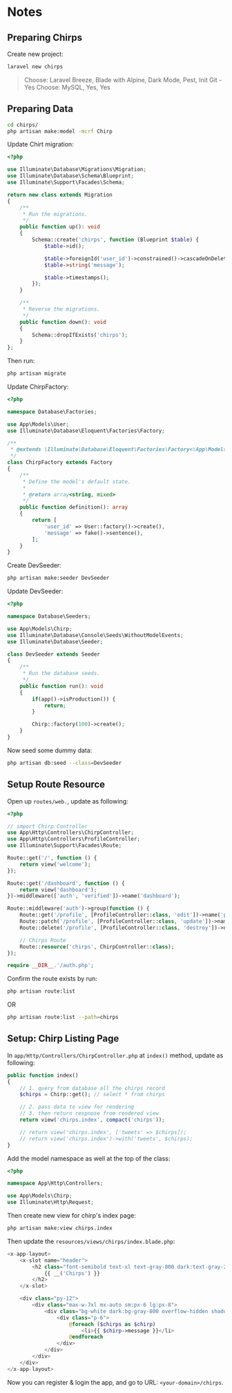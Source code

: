 # Notes

## Preparing Chirps

Create new project:

```bash
laravel new chirps
```

> Choose: Laravel Breeze, Blade with Alpine, Dark Mode, Pest, Init Git - Yes
> Choose: MySQL, Yes, Yes

## Preparing Data

```bash
cd chirps/
php artisan make:model -mcrf Chirp
```

Update Chirt migration:

```php
<?php

use Illuminate\Database\Migrations\Migration;
use Illuminate\Database\Schema\Blueprint;
use Illuminate\Support\Facades\Schema;

return new class extends Migration
{
    /**
     * Run the migrations.
     */
    public function up(): void
    {
        Schema::create('chirps', function (Blueprint $table) {
            $table->id();

            $table->foreignId('user_id')->constrained()->cascadeOnDelete();
            $table->string('message');

            $table->timestamps();
        });
    }

    /**
     * Reverse the migrations.
     */
    public function down(): void
    {
        Schema::dropIfExists('chirps');
    }
};
```

Then run:

```bash
php artisan migrate
```

Update ChirpFactory:

```php
<?php

namespace Database\Factories;

use App\Models\User;
use Illuminate\Database\Eloquent\Factories\Factory;

/**
 * @extends \Illuminate\Database\Eloquent\Factories\Factory<\App\Models\Chirp>
 */
class ChirpFactory extends Factory
{
    /**
     * Define the model's default state.
     *
     * @return array<string, mixed>
     */
    public function definition(): array
    {
        return [
            'user_id' => User::factory()->create(),
            'message' => fake()->sentence(),
        ];
    }
}
```

Create DevSeeder:

```bash
php artisan make:seeder DevSeeder
```

Update DevSeeder:

```php
<?php

namespace Database\Seeders;

use App\Models\Chirp;
use Illuminate\Database\Console\Seeds\WithoutModelEvents;
use Illuminate\Database\Seeder;

class DevSeeder extends Seeder
{
    /**
     * Run the database seeds.
     */
    public function run(): void
    {
        if(app()->isProduction()) {
            return;
        }

        Chirp::factory(100)->create();
    }
}
```

Now seed some dummy data:

```bash
php artisan db:seed --class=DevSeeder
```

## Setup Route Resource

Open up `routes/web.`, update as following:

```php
<?php

// import Chirp Controller
use App\Http\Controllers\ChirpController;
use App\Http\Controllers\ProfileController;
use Illuminate\Support\Facades\Route;

Route::get('/', function () {
    return view('welcome');
});

Route::get('/dashboard', function () {
    return view('dashboard');
})->middleware(['auth', 'verified'])->name('dashboard');

Route::middleware('auth')->group(function () {
    Route::get('/profile', [ProfileController::class, 'edit'])->name('profile.edit');
    Route::patch('/profile', [ProfileController::class, 'update'])->name('profile.update');
    Route::delete('/profile', [ProfileController::class, 'destroy'])->name('profile.destroy');

    // Chirps Route
    Route::resource('chirps', ChirpController::class);
});

require __DIR__.'/auth.php';
```

Confirm the route exists by run:

```bash
php artisan route:list
```

OR

```bash
php artisan route:list --path=chirps
```

## Setup: Chirp Listing Page

In `app/Http/Controllers/ChirpController.php` at `index()` method, update as following:

```php
public function index()
{
    // 1. query from database all the chirps record
    $chirps = Chirp::get(); // select * from chirps

    // 2. pass data to view for rendering
    // 3. then return respnose from rendered view
    return view('chirps.index', compact('chirps'));

    // return view('chirps.index', ['tweets' => $chirps]);
    // return view('chirps.index')->with('tweets', $chirps);
}
```

Add the model namespace as well at the top of the class:

```php
<?php

namespace App\Http\Controllers;

use App\Models\Chirp;
use Illuminate\Http\Request;
```

Then create new view for chirp's index page:

```bash
php artisan make:view chirps.index
```

Then update the `resources/views/chirps/index.blade.php`:

```php
<x-app-layout>
    <x-slot name="header">
        <h2 class="font-semibold text-xl text-gray-800 dark:text-gray-200 leading-tight">
            {{ __('Chirps') }}
        </h2>
    </x-slot>

    <div class="py-12">
        <div class="max-w-7xl mx-auto sm:px-6 lg:px-8">
            <div class="bg-white dark:bg-gray-800 overflow-hidden shadow-sm sm:rounded-lg">
                <div class="p-6">
                    @foreach ($chirps as $chirp)
                        <li>{{ $chirp->message }}</li>
                    @endforeach
                </div>
            </div>
        </div>
    </div>
</x-app-layout>
```

Now you can register & login the app, and go to URL: `<your-domain>/chirps`.

